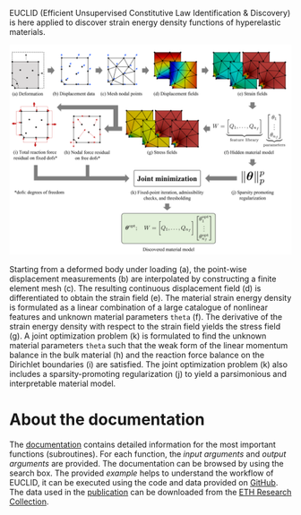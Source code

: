 EUCLID (Efficient Unsupervised Constitutive Law Identification & Discovery) is here applied to discover strain energy density functions of hyperelastic materials.

![Schematic of EUCLID](./img/schematics-hyperelasticity.png)

Starting from a deformed body under loading (a), the point-wise displacement measurements (b) are interpolated by constructing a finite element mesh (c).
The resulting continuous displacement field (d) is differentiated to obtain the strain field (e).
The material strain energy density is formulated as a linear combination of a large catalogue of nonlinear features and unknown material parameters `theta` (f).
The derivative of the strain energy density with respect to the strain field yields the stress field (g).
A joint optimization problem (k) is formulated to find the unknown material parameters `theta` such that the weak form of the linear momentum balance in the bulk material (h)
and the reaction force balance on the Dirichlet boundaries (i) are satisfied.
The joint optimization problem (k) also includes a sparsity-promoting regularization (j) to yield a parsimonious and interpretable material model.

# About the documentation
The <a href="https://EUCLID-code.github.io/EUCLID-hyperelasticity/mkdocs/site" target="_blank">documentation</a> contains detailed information for the most important functions (subroutines).
For each function, the _input arguments_ and _output arguments_ are provided.
The documentation can be browsed by using the search box.
The provided _example_ helps to understand the workflow of EUCLID, it can be executed using the code and data provided on <a href="https://github.com/EUCLID-code/EUCLID-hyperelasticity" target="_blank">GitHub</a>.
The data used in the [publication](https://EUCLID-code.github.io/EUCLID-hyperelasticity/mkdocs/site/publication/) can be downloaded from the <a href="https://www.research-collection.ethz.ch/handle/20.500.11850/505693" target="_blank">ETH Research Collection</a>.

